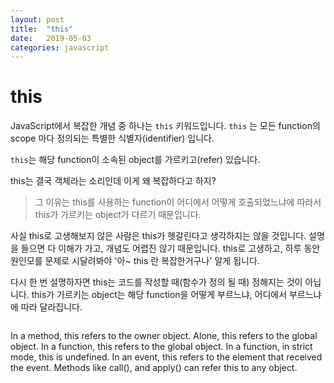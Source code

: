 ```yaml
---
layout: post
title:  "this"
date:   2019-05-03
categories: javascript
---
```


# this

JavaScript에서 복잡한 개념 중 하나는 `this` 키워드입니다.
`this` 는 모든 function의 scope 마다 정의되는 특별한 식별자(identifier) 입니다.

`this`는 해당 function이 소속된 object를 가르키고(refer) 있습니다.

this는 결국 객체라는 소리인데 이게 왜 복잡하다고 하지?

> 그 이유는 this를 사용하는 function이 어디에서 어떻게 호출되었느냐에 따라서 this가 가르키는 object가 다르기 때문입니다.

사실 this로 고생해보지 않은 사람은 this가 헷갈린다고 생각하지는 않을 것입니다.
설명을 들으면 다 이해가 가고, 개념도 어렵진 않기 때문입니다.
this로 고생하고, 하루 동안 원인모를 문제로 시달려봐야 '아~ this 란 복잡한거구나' 알게 됩니다.

다시 한 번 설명하자면 this는 코드를 작성할 때(함수가 정의 될 때) 정해지는 것이 아닙니다.
this가 가르키는 object는 해당 function을 어떻게 부르느냐, 어디에서 부르느냐에 따라 달라집니다.

```

```

In a method, this refers to the owner object.
Alone, this refers to the global object.
In a function, this refers to the global object.
In a function, in strict mode, this is undefined.
In an event, this refers to the element that received the event.
Methods like call(), and apply() can refer this to any object.







